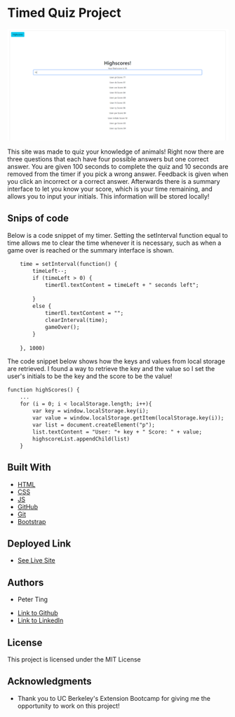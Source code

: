 # Timed Quiz Project

![Password criteria picture](Assets/working-site.PNG)

This site was made to quiz your knowledge of animals! Right now there are three questions that each have four possible answers but one correct answer. You are given 100 seconds to complete the quiz and 10 seconds are removed from the timer if you pick a wrong answer. Feedback is given when you click an incorrect or a correct answer. Afterwards there is a summary interface to let you know your score, which is your time remaining, and allows you to input your initials. This information will be stored locally!

## Snips of code

Below is a code snippet of my timer. Setting the setInterval function equal to time allows me to clear the time whenever it is necessary, such as when a game over is reached or the summary interface is shown.

```
    time = setInterval(function() {
        timeLeft--;
        if (timeLeft > 0) {
            timerEl.textContent = timeLeft + " seconds left";
            
        }
        else {
            timerEl.textContent = "";
            clearInterval(time);
            gameOver();
        }
        
    }, 1000)
```

The code snippet below shows how the keys and values from local storage are retrieved. I found a way to retrieve the key and the value so I set the user's initials to be the key and the score to be the value!

```
function highScores() {
    ...
    for (i = 0; i < localStorage.length; i++){
        var key = window.localStorage.key(i);
        var value = window.localStorage.getItem(localStorage.key(i));
        var list = document.createElement("p");
        list.textContent = "User: "+ key + " Score: " + value;
        highscoreList.appendChild(list)
    }
```

## Built With

* [HTML](https://developer.mozilla.org/en-US/docs/Web/HTML)
* [CSS](https://developer.mozilla.org/en-US/docs/Web/CSS)
* [JS](https://www.javascript.com/)
* [GitHub](https://github.com/)
* [Git](https://git-scm.com/)
* [Bootstrap](https://getbootstrap.com/docs/5.0/getting-started/introduction/)

## Deployed Link

* [See Live Site](https://pting1995.github.io/timed-quiz/)

## Authors

* Peter Ting

- [Link to Github](https://github.com/Pting1995)
- [Link to LinkedIn](https://www.linkedin.com/in/pting002/)

## License

This project is licensed under the MIT License 

## Acknowledgments

* Thank you to UC Berkeley's Extension Bootcamp for giving me the opportunity to work on this project!